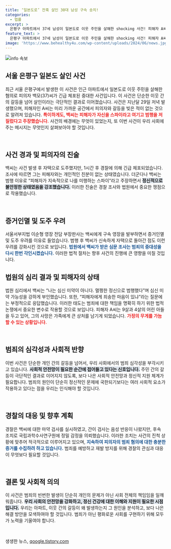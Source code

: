 ```yaml
---
title: ‘일본도로’ 잔혹 살인 30대 남성 구속 송치!
categories:
  - 법률
excerpt: >
  은평구 아파트에서 37세 남성이 일본도로 이웃 주민을 살해한 shocking 사건! 피해자 A씨는 담배 피우러 나왔다가 변을 당했는데, 범인은 심신 미약 주장을 부인하며 범행 이유를 밝혔습니다. 지금 바로 이 잔인한 범죄의 전말을 확인해보세요!
feature_text: >
  은평구 아파트에서 37세 남성이 일본도로 이웃 주민을 살해한 shocking 사건! 피해자 A씨는 담배 피우러 나왔다가 변을 당했는데, 범인은 심신 미약 주장을 부인하며 범행 이유를 밝혔습니다. 지금 바로 이 잔인한 범죄의 전말을 확인해보세요!
image: 'https://www.behealthy4u.com/wp-content/uploads/2024/06/news.jpg'
---
```


<p><img src="https://www.behealthy4u.com/wp-content/uploads/2024/06/news.jpg" alt="info 속보" /></p>

<h2 data-ke-size="size26">서울 은평구 일본도 살인 사건</h2>

<p data-ke-size="size16">최근 서울 은평구에서 발생한 이 사건은 인근 아파트에서 일본도로 이웃 주민을 살해한 혐의로 피의자 백모(37)씨가 긴급 체포된 중대한 사건입니다. 이 사건은 단순한 이웃 간의 갈등을 넘어 살인이라는 극단적인 결과로 이어졌습니다. 사건은 지난달 29일 저녁 발생했으며, 피해자인 A씨는 미리 가까운 공간에서 피의자와 갈등을 빚은 적이 없는 것으로 알려져 있습니다. <b><span style="color: #ee2323;">특이하게도, 백씨는 피해자가 자신을 스파이라고 여기고 범행을 저질렀다고 주장했습니다.</span></b> 사건의 배경에는 무엇이 있었는지, 또 이번 사건이 우리 사회에 주는 메시지는 무엇인지 살펴보아야 할 것입니다.</p>

<p data-ke-size="size16">&nbsp;</p>

<h2 data-ke-size="size26">사건 경과 및 피의자의 진술</h2>

<p data-ke-size="size16">백씨는 사건 발생 후 자택으로 도주했지만, 1시간 후 경찰에 의해 긴급 체포되었습니다. 조사에 따르면 그는 피해자와는 개인적인 친분이 없는 상태였습니다. 더군다나 백씨는 범행 이유로 “피해자가 지속적으로 나를 미행하는 스파이”라고 주장하면서 <b><span style="background-color: #21538527;">정신적으로 불안정한 상태였음을 강조했습니다.</span></b> 이러한 진술은 경찰 조사와 법원에서 중요한 쟁점으로 작용했습니다.</p>

<p data-ke-size="size16">&nbsp;</p>

<h2 data-ke-size="size26">증거인멸 및 도주 우려</h2>

<p data-ke-size="size16">서울서부지법 이순형 영장 전담 부장판사는 백씨에게 구속 영장을 발부하면서 증거인멸 및 도주 우려를 이유로 들었습니다. 범행 후 백씨가 신속하게 자택으로 돌아간 점도 이런 우려를 강화시킨 것으로 보입니다. <b><span style="color: #1a5490;">법원에서 백씨가 받은 심문 조사는 범죄의 중대성을 다시 한번 각인시켰습니다.</span></b> 이러한 법적 절차는 향후 사건의 진행에 큰 영향을 미칠 것입니다.</p>

<h2 data-ke-size="size26">법원의 심리 결과 및 피해자의 상태</h2>

<p data-ke-size="size16">법원 심리에서 백씨는 “나는 심신 미약이 아니다. 멀쩡한 정신으로 범행했다”며 심신 미약 가능성을 강하게 부인했습니다. 또한, “피해자에게 죄송한 마음이 있냐”라는 질문에는 부정적으로 응답했습니다. 이러한 태도는 범죄에 대한 책임을 명확히 하기 위한 법적 논쟁에서 중요한 변수로 작용할 것으로 보입니다. 피해자 A씨는 9살과 4살의 어린 아들을 두고 있어, 그의 사망은 가족에게 큰 상처를 남기게 되었습니다. <b><span style="color: #ee2323;">가정의 무게를 가늠할 수 있는 상황입니다.</span></b></p>

<p data-ke-size="size16">&nbsp;</p>

<h2 data-ke-size="size26">범죄의 심각성과 사회적 반향</h2>

<p data-ke-size="size16">이번 사건은 단순한 개인 간의 갈등을 넘어서, 우리 사회에서의 범죄 심각성을 부각시키고 있습니다. <b><span style="background-color: #21538527;">사회적 안전망이 필요한 순간에 접어들고 있다는 신호입니다.</span></b> 주민 간의 갈등이 극단적인 결과로 이어지지 않도록, 보다 나은 사회적 안전망과 정신적 지원 체계가 필요합니다. 범죄의 원인이 단순히 정신적인 문제에 국한되기보다는 여러 사회적 요소가 작용하고 있다는 점을 우리는 인식해야 할 것입니다.</p>

<p data-ke-size="size16">&nbsp;</p>

<h2 data-ke-size="size26">경찰의 대응 및 향후 계획</h2>

<p data-ke-size="size16">경찰은 백씨에 대한 마약 검사를 실시하였고, 간이 검사는 음성 반응이 나왔지만, 후속 조치로 국립과학수사연구원에 정밀 감정을 의뢰했습니다. 이러한 조치는 사건의 진척 상황에 맞추어 적극적으로 이루어지고 있으며, <b><span style="color: #1a5490;">지속하여 피의자의 범죄 혐의에 대한 충분한 증거를 수집하려 하고 있습니다.</span></b> 범죄를 예방하고 재발 방지를 위해 경찰의 관심과 대응이 무엇보다 필요할 것입니다.</p>

<p data-ke-size="size16">&nbsp;</p>

<h2 data-ke-size="size26">결론 및 사회적 의의</h2>

<p data-ke-size="size16">이 사건은 범죄의 빈번한 발생이 단순히 개인의 문제가 아닌 사회 전체의 책임임을 일깨워줍니다. <b><span style="background-color: #21538527;">우리 사회의 안전망을 강화하고, 정신 건강에 대한 이해와 지원이 필요한 시점입니다.</span></b> 우리는 아파트, 이웃 간의 갈등이 왜 발생하는지 그 원인을 분석하고, 보다 나은 해결 방안을 모색하여야 할 것입니다. 범죄가 아닌 평화로운 사회를 구현하기 위해 모두가 노력을 기울여야 합니다.</p>

<p data-ke-size="size16">&nbsp;</p>
생생한 뉴스, <a href="https://qoogle.tistory.com" rel="dofollow">qoogle.tistory.com</a>


